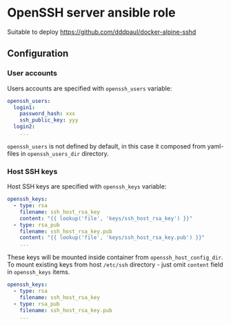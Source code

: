 # OpenSSH server ansible role

Suitable to deploy https://github.com/dddpaul/docker-alpine-sshd

## Configuration

### User accounts

Users accounts are specified with `openssh_users` variable:

```yaml
openssh_users:
  login1:
    password_hash: xxx
    ssh_public_key: yyy
  login2:
    ...
```

`openssh_users` is not defined by default, in this case it composed from yaml-files in `openssh_users_dir` directory.

### Host SSH keys

Host SSH keys are specified with `openssh_keys` variable:

```yaml
openssh_keys:
  - type: rsa
    filename: ssh_host_rsa_key
    content: "{{ lookup('file', 'keys/ssh_host_rsa_key') }}"
  - type: rsa_pub
    filename: ssh_host_rsa_key.pub
    content: "{{ lookup('file', 'keys/ssh_host_rsa_key.pub') }}"
    ...
```

These keys will be mounted inside container from `openssh_host_config_dir`. To mount existing keys from host `/etc/ssh` directory - just omit `content` field in `openssh_keys` items.

```yaml
openssh_keys:
  - type: rsa
    filename: ssh_host_rsa_key
  - type: rsa_pub
    filename: ssh_host_rsa_key.pub
    ...
```
